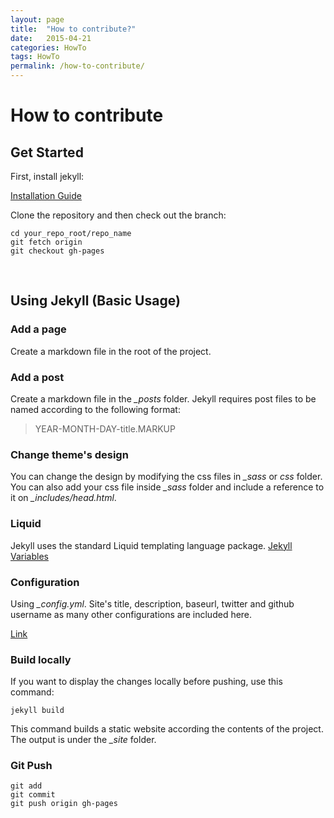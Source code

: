 ```yaml
---
layout: page
title:  "How to contribute?"
date:   2015-04-21
categories: HowTo
tags: HowTo
permalink: /how-to-contribute/
---
```

# How to contribute

## Get Started

First, install jekyll:

[Installation Guide](http://jekyllrb.com/docs/installation/)

Clone the repository and then check out the branch:

    cd your_repo_root/repo_name
    git fetch origin
    git checkout gh-pages

<br>
    
## Using Jekyll (Basic Usage)

### Add a page

Create a markdown file in the root of the project.

### Add a post

Create a markdown file in the *_posts* folder. Jekyll requires post files to be named according to the following format:

>YEAR-MONTH-DAY-title.MARKUP
    
### Change theme's design

You can change the design by modifying the css files in *_sass* or *css* folder. You can also add your css file inside *_sass* folder and include a reference to it on *_includes/head.html*.

### Liquid

Jekyll uses the standard Liquid templating language package. [Jekyll Variables](http://jekyllrb.com/docs/variables/)

### Configuration

Using *_config.yml*. Site's title, description, baseurl, twitter and github username as many other configurations are included here.

[Link](http://jekyllrb.com/docs/configuration/)

### Build locally

If you want to display the changes locally before pushing, use this command:

    jekyll build
    
This command builds a static website according the contents of the project. The output is under the *_site* folder.

### Git Push

    git add
    git commit
    git push origin gh-pages
    
